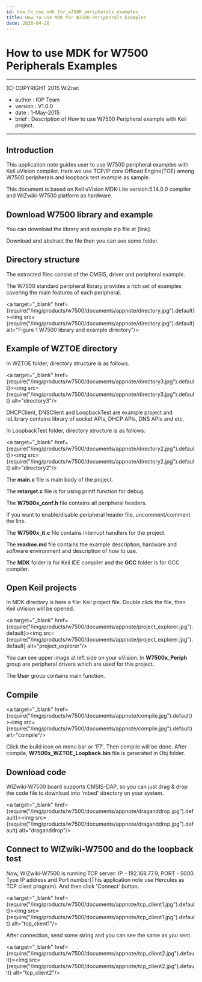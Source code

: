 ```yaml
---
id: how_to_use_mdk_for_w7500_peripherals_examples
title: How to use MDK for W7500 Peripherals Examples
date: 2020-04-20
--- 
```


# How to use MDK for W7500 Peripherals Examples

******************************************************************************
(C) COPYRIGHT 2015 WIZnet

  * author  : IOP Team
  * version : V1.0.0
  * date    : 1-May-2015
  * brief   : Description of How to use W7500 Peripheral example with Keil project.

******************************************************************************
## Introduction

This application note guides user to use W7500 peripheral examples with Keil uVision compiler. Here we use TCP/IP core Offload Engine(TOE) among W7500 peripherals and loopback test example as sample.

This document is based on Keil uVision MDK-Lite version:5.14.0.0 compiler and WIZwiki-W7500 platform as hardware.

## Download W7500 library and example

You can download the library and example zip file at [link].

Download and abstract the file then you can see some folder.

## Directory structure

The extracted files consist of the CMSIS, driver and peripheral example.

The W7500 standard peripheral library provides a rich set of examples covering the main features of each peripheral. 

<a target="_blank" href={require("/img/products/w7500/documents/appnote/directory.jpg").default}><img src={require("/img/products/w7500/documents/appnote/directory.jpg").default} alt="Figure 1 W7500 library and example directory"/></a>

## Example of WZTOE directory

In WZTOE folder, directory structure is as follows.

<a target="_blank" href={require("/img/products/w7500/documents/appnote/directory3.jpg").default}><img src={require("/img/products/w7500/documents/appnote/directory3.jpg").default} alt="directory3"/></a>

DHCPClient, DNSClient and LoopbackTest are example project and ioLibrary contains library of socket APIs, DHCP APIs, DNS APIs and etc.

In LoopbackTest folder, directory structure is as follows.

<a target="_blank" href={require("/img/products/w7500/documents/appnote/directory2.jpg").default}><img src={require("/img/products/w7500/documents/appnote/directory2.jpg").default} alt="directory2"/></a>

The **main.c** file is main body of the project.

The **retarget.c** file is for using printf function for debug.

The **W7500x_conf.h** file contains all peripheral headers.

If you want to enable/disable peripheral header file, uncomment/comment the line.

The **W7500x_it.c** file contains interrupt handlers for the project.

The **readme.md** file contains the example description, hardware and software environment and description of how to use.

The **MDK** folder is for Keil IDE compiler and the **GCC** folder is for GCC compiler.

## Open Keil projects

In MDK directory is here a file: Keil project file. Double click the file, then Keil uVision will be opened.

<a target="_blank" href={require("/img/products/w7500/documents/appnote/project_explorer.jpg").default}><img src={require("/img/products/w7500/documents/appnote/project_explorer.jpg").default} alt="project_explorer"/></a>

You can see upper image at left side on your uVision. In **W7500x_Periph** group are peripheral drivers which are used for this project.

The **User** group contains main function.

## Compile

<a target="_blank" href={require("/img/products/w7500/documents/appnote/compile.jpg").default}><img src={require("/img/products/w7500/documents/appnote/compile.jpg").default} alt="compile"/></a>

Click the build icon on menu bar or 'F7'. Then compile will be done. After compile, **W7500x_WZTOE_Loopback.bin** file is generated in Obj folder.

## Download code

WIZwiki-W7500 board supports CMSIS-DAP, so you can just drag & drop the code file to download into 'mbed' directory on your system.

<a target="_blank" href={require("/img/products/w7500/documents/appnote/draganddrop.jpg").default}><img src={require("/img/products/w7500/documents/appnote/draganddrop.jpg").default} alt="draganddrop"/></a>

## Connect to WIZwiki-W7500 and do the loopback test

Now, WIZwiki-W7500 is running TCP server: IP - 192.168.77.9, PORT - 5000.
Type IP address and Port number(This application note use Hercules as TCP client program). And then click 'Connect' button.

<a target="_blank" href={require("/img/products/w7500/documents/appnote/tcp_client1.jpg").default}><img src={require("/img/products/w7500/documents/appnote/tcp_client1.jpg").default} alt="tcp_client1"/></a>

After connection, send some string and you can see the same as you sent.

<a target="_blank" href={require("/img/products/w7500/documents/appnote/tcp_client2.jpg").default}><img src={require("/img/products/w7500/documents/appnote/tcp_client2.jpg").default} alt="tcp_client2"/></a>
